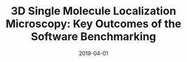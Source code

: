---
title: "3D Single Molecule Localization Microscopy: Key Outcomes of the Software Benchmarking"
collection: publications
permalink: /publication/2019-04-01-3D-Single-Molecule-Localization-Microscopy-Key-Outcomes-of-the-Software-Benchmarking
date: 2019-04-01
venue: 'Proceedings of the Sixteenth IEEE International Symposium on Biomedical Imaging: From Nano to Macro (ISBI&apos;19)'
citation: ' Daniel Sage,  Thanh-an Pham,  Michael Unser, &quot;3D Single Molecule Localization Microscopy: Key Outcomes of the Software Benchmarking.&quot; Proceedings of the Sixteenth IEEE International Symposium on Biomedical Imaging: From Nano to Macro (ISBI&amp;apos;19), 2019.'
---